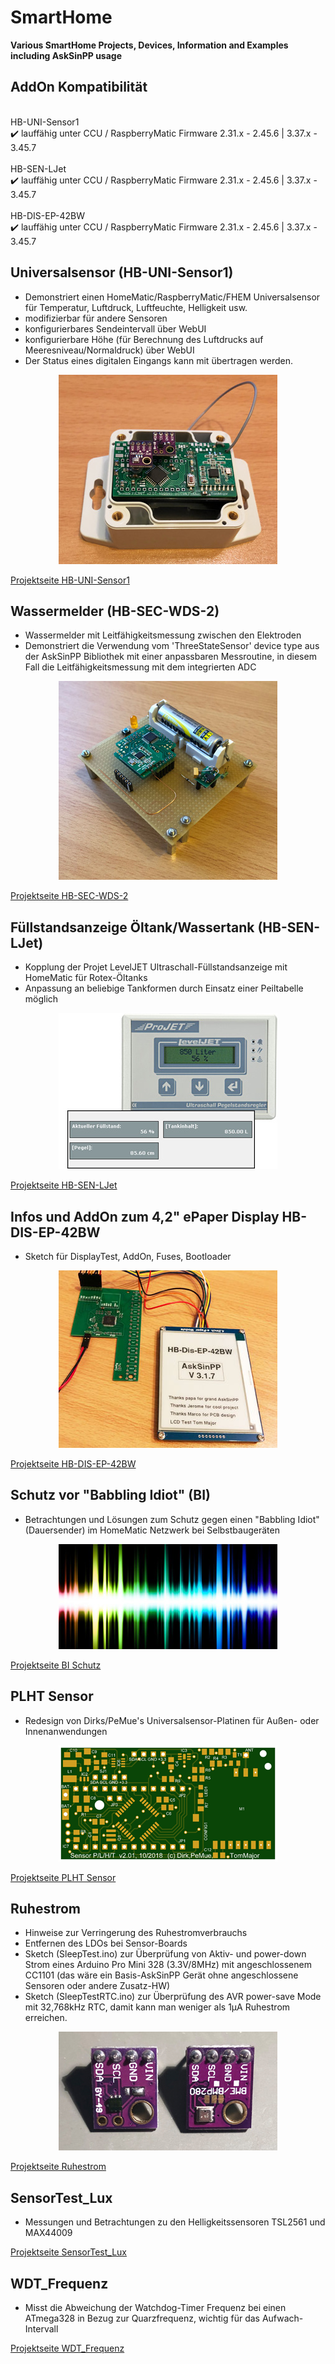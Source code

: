 
# SmartHome
**Various SmartHome Projects, Devices, Information and Examples including AskSinPP usage**


## AddOn Kompatibilität

<br>HB-UNI-Sensor1<br>
:heavy_check_mark: lauffähig unter CCU / RaspberryMatic Firmware 2.31.x - 2.45.6 | 3.37.x - 3.45.7<br>
<br>HB-SEN-LJet<br>
:heavy_check_mark: lauffähig unter CCU / RaspberryMatic Firmware 2.31.x - 2.45.6 | 3.37.x - 3.45.7<br>
<br>HB-DIS-EP-42BW<br>
:heavy_check_mark: lauffähig unter CCU / RaspberryMatic Firmware 2.31.x - 2.45.6 | 3.37.x - 3.45.7<br>

[comment]: # (:large_blue_circle:)

## Universalsensor (HB-UNI-Sensor1)

- Demonstriert einen HomeMatic/RaspberryMatic/FHEM Universalsensor für Temperatur, Luftdruck, Luftfeuchte, Helligkeit usw.
- modifizierbar für andere Sensoren
- konfigurierbares Sendeintervall über WebUI
- konfigurierbare Höhe (für Berechnung des Luftdrucks auf Meeresniveau/Normaldruck) über WebUI
- Der Status eines digitalen Eingangs kann mit übertragen werden.

<p align="center"><img src="Images/HB-UNI-Sensor1_HW1_small.jpg?raw=true"/></p>

[Projektseite HB-UNI-Sensor1](https://github.com/TomMajor/SmartHome/tree/master/HB-UNI-Sensor1)


## Wassermelder (HB-SEC-WDS-2)

- Wassermelder mit Leitfähigkeitsmessung zwischen den Elektroden
- Demonstriert die Verwendung vom 'ThreeStateSensor' device type aus der AskSinPP Bibliothek mit einer anpassbaren Messroutine, in diesem Fall die Leitfähigkeitsmessung mit dem integrierten ADC

<p align="center"><img src="Images/Prototyp_Wassermelder_small.jpg?raw=true"/></p>

[Projektseite HB-SEC-WDS-2](https://github.com/TomMajor/SmartHome/tree/master/HB-SEC-WDS-2)


## Füllstandsanzeige Öltank/Wassertank (HB-SEN-LJet)

- Kopplung der Projet LevelJET Ultraschall-Füllstandsanzeige mit HomeMatic für Rotex-Öltanks
- Anpassung an beliebige Tankformen durch Einsatz einer Peiltabelle möglich

<p align="center"><img src="Images/LevelJet_small.jpg?raw=true"/></p>

[Projektseite HB-SEN-LJet](https://github.com/TomMajor/SmartHome/tree/master/HB-SEN-LJet)


## Infos und AddOn zum 4,2" ePaper Display HB-DIS-EP-42BW

- Sketch für DisplayTest, AddOn, Fuses, Bootloader

<p align="center"><img src="Images/EP42_small.jpg?raw=true"/></p>

[Projektseite HB-DIS-EP-42BW](https://github.com/TomMajor/SmartHome/tree/master/HB-Dis-EP-42BW)


## Schutz vor "Babbling Idiot" (BI)

- Betrachtungen und Lösungen zum Schutz gegen einen "Babbling Idiot" (Dauersender) im HomeMatic Netzwerk bei Selbstbaugeräten

<p align="center"><img src="Images/BI_small.jpg?raw=true"/></p>

[Projektseite BI Schutz](https://github.com/TomMajor/SmartHome/tree/master/Info/Babbling%20Idiot%20Protection)


## PLHT Sensor

- Redesign von Dirks/PeMue's Universalsensor-Platinen für Außen- oder Innenanwendungen

<p align="center"><img src="Images/PLHT_small.png?raw=true"/></p>

[Projektseite PLHT Sensor](https://github.com/TomMajor/SmartHome/tree/master/PCB/Sensor_PLHT)


## Ruhestrom

- Hinweise zur Verringerung des Ruhestromverbrauchs
- Entfernen des LDOs bei Sensor-Boards
- Sketch (SleepTest.ino) zur Überprüfung von Aktiv- und power-down Strom eines Arduino Pro Mini 328 (3.3V/8MHz) mit angeschlossenem CC1101 (das wäre ein Basis-AskSinPP Gerät ohne angeschlossene Sensoren oder andere Zusatz-HW)
- Sketch (SleepTestRTC.ino) zur Überprüfung des AVR power-save Mode mit 32,768kHz RTC, damit kann man weniger als 1µA Ruhestrom erreichen.

<p align="center"><img src="Images/SensorBreakoutBoards_small.jpg?raw=true"/></p>

[Projektseite Ruhestrom](https://github.com/TomMajor/SmartHome/tree/master/Info/Ruhestrom)


## SensorTest_Lux

- Messungen und Betrachtungen zu den Helligkeitssensoren TSL2561 und MAX44009

[Projektseite SensorTest_Lux](https://github.com/TomMajor/SmartHome/tree/master/Info/SensorTest_Lux)


## WDT_Frequenz

- Misst die Abweichung der Watchdog-Timer Frequenz bei einen ATmega328 in Bezug zur Quarzfrequenz, wichtig für das Aufwach-Intervall

[Projektseite WDT_Frequenz](https://github.com/TomMajor/SmartHome/tree/master/Info/WDT_Frequenz)
